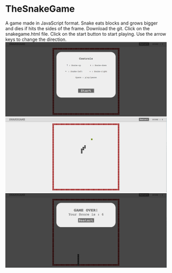# TheSnakeGame
A game made in JavaScript format. Snake eats blocks and grows bigger and dies if hits the sides of the frame.
Download the git. Click on the snakegame.html file. Click on the start button to start playing. Use the arrow keys to change the direction.
![](Image1.png)
![](Image2.png)
![](Image3.png)
